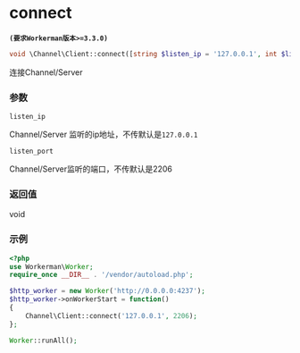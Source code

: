 # connect
**``` (要求Workerman版本>=3.3.0) ```**
```php
void \Channel\Client::connect([string $listen_ip = '127.0.0.1', int $listen_port = 2206])
```
连接Channel/Server

### 参数
 ``` listen_ip ```

Channel/Server 监听的ip地址，不传默认是```127.0.0.1```

 ``` listen_port ```

Channel/Server监听的端口，不传默认是2206

### 返回值
void



### 示例
```php
<?php
use Workerman\Worker;
require_once __DIR__ . '/vendor/autoload.php';

$http_worker = new Worker('http://0.0.0.0:4237');
$http_worker->onWorkerStart = function()
{
    Channel\Client::connect('127.0.0.1', 2206);
};

Worker::runAll();
```
